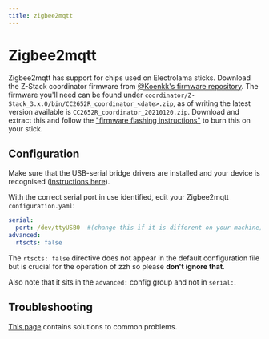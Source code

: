 ```yaml
---
title: zigbee2mqtt
---
```


# Zigbee2mqtt

Zigbee2mqtt has support for chips used on Electrolama sticks. Download the Z-Stack coordinator firmware from [@Koenkk's firmware repository](https://github.com/Koenkk/Z-Stack-firmware). The firmware you'll need can be found under `coordinator/Z-Stack_3.x.0/bin/CC2652R_coordinator_<date>.zip`, as of writing the latest version available is `CC2652R_coordinator_20210120.zip`. Download and extract this and follow the ["firmware flashing instructions"](/radio-docs/#step-3-flash-the-firmware-on-your-stick) to burn this on your stick.

## Configuration

Make sure that the USB-serial bridge drivers are installed and your device is recognised ([instructions here](/radio-docs/drivers/)).

With the correct serial port in use identified, edit your Zigbee2mqtt `configuration.yaml`:

```yaml
serial:
  port: /dev/ttyUSB0  #(change this if it is different on your machine)
advanced:
  rtscts: false
```

The `rtscts: false` directive does not appear in the default configuration file but is crucial for the operation of zzh so please **don't ignore that**. 

Also note that it sits in the `advanced:` config group and not in `serial:`.

## Troubleshooting

[This page](/radio-docs/troubleshooting/#zigbee2mqtt-issues) contains solutions to common problems.
